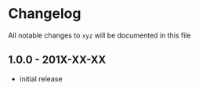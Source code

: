 # Changelog

All notable changes to `xyz` will be documented in this file

## 1.0.0 - 201X-XX-XX

- initial release
